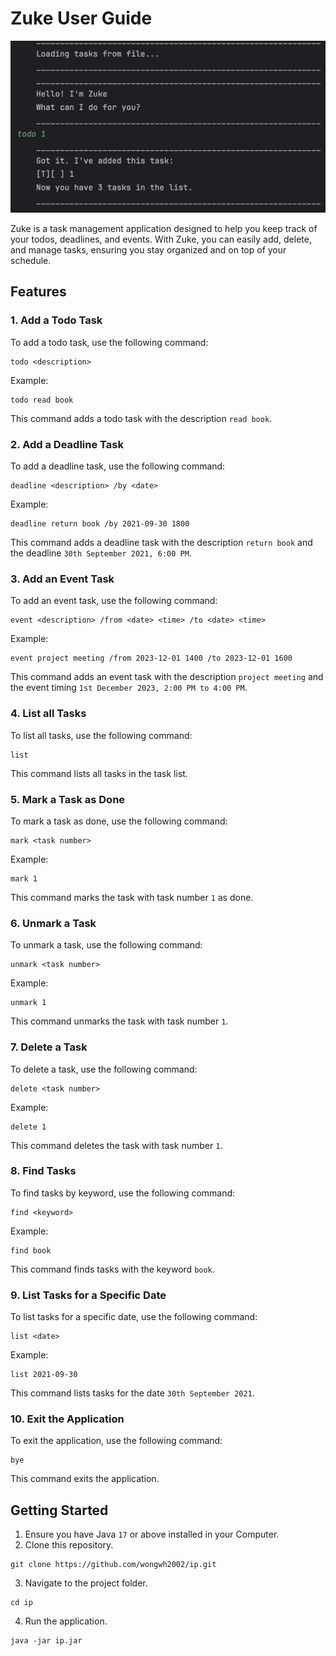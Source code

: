 # Zuke User Guide

![Product Screenshot](ProductScreenshot.jpg)

Zuke is a task management application designed to help you keep track of your todos, deadlines, and events. With Zuke,
you can easily add, delete, and manage tasks, ensuring you stay organized and on top of your schedule.

## Features

### 1. Add a Todo Task

To add a todo task, use the following command:

```plaintext
todo <description>
```

Example:

```plaintext
todo read book
```

This command adds a todo task with the description `read book`.

### 2. Add a Deadline Task

To add a deadline task, use the following command:

```plaintext
deadline <description> /by <date>
```

Example:

```plaintext
deadline return book /by 2021-09-30 1800
```

This command adds a deadline task with the description `return book` and the deadline `30th September 2021, 6:00 PM`.

### 3. Add an Event Task

To add an event task, use the following command:

```plaintext
event <description> /from <date> <time> /to <date> <time>
```

Example:

```plaintext
event project meeting /from 2023-12-01 1400 /to 2023-12-01 1600
```

This command adds an event task with the description `project meeting` and the event timing
`1st December 2023, 2:00 PM to 4:00 PM`.

### 4. List all Tasks

To list all tasks, use the following command:

```plaintext
list
```

This command lists all tasks in the task list.

### 5. Mark a Task as Done

To mark a task as done, use the following command:

```plaintext
mark <task number>
```

Example:

```plaintext
mark 1
```

This command marks the task with task number `1` as done.

### 6. Unmark a Task

To unmark a task, use the following command:

```plaintext
unmark <task number>
```

Example:

```plaintext
unmark 1
```

This command unmarks the task with task number `1`.

### 7. Delete a Task

To delete a task, use the following command:

```plaintext
delete <task number>
```

Example:

```plaintext
delete 1
```

This command deletes the task with task number `1`.

### 8. Find Tasks

To find tasks by keyword, use the following command:

```plaintext
find <keyword>
```

Example:

```plaintext
find book
```

This command finds tasks with the keyword `book`.

### 9. List Tasks for a Specific Date

To list tasks for a specific date, use the following command:

```plaintext
list <date>
```

Example:

```plaintext
list 2021-09-30
```

This command lists tasks for the date `30th September 2021`.

### 10. Exit the Application

To exit the application, use the following command:

```plaintext
bye
```

This command exits the application.

## Getting Started

1. Ensure you have Java `17` or above installed in your Computer.
2. Clone this repository.

```plaintext
git clone https://github.com/wongwh2002/ip.git
```

3. Navigate to the project folder.

```plaintext
cd ip
```

4. Run the application.

```plaintext
java -jar ip.jar
```




